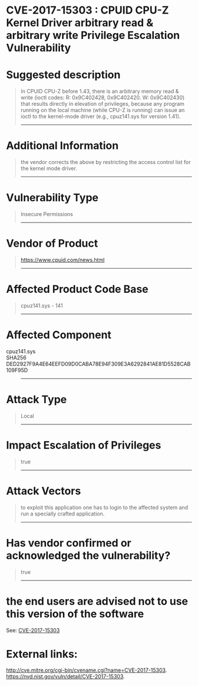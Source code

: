 # CVE-2017-15303 : CPUID CPU-Z Kernel Driver arbitrary read & arbitrary write Privilege Escalation Vulnerability

# Suggested description
> In CPUID CPU-Z before 1.43, there is
> an arbitrary memory read & write (ioctl codes: R: 0x9C402428, 0x9C402420. W: 0x9C402430) that results directly
> in elevation of privileges, because any program running on the
> local machine (while CPU-Z is running) can issue an ioctl to the
> kernel-mode driver (e.g., cpuz141.sys for version 1.41).
> 
> ------------------------------------------
>
# Additional Information
> the vendor corrects the above by restricting the access control list for the kernel mode driver.
>
> ------------------------------------------
>
# Vulnerability Type
> Insecure Permissions
>
> ------------------------------------------
>
# Vendor of Product
> https://www.cpuid.com/news.html
>
> ------------------------------------------
>
# Affected Product Code Base
> cpuz141.sys - 141
>
> ------------------------------------------
>
# Affected Component
cpuz141.sys<br>
SHA256          DED2927F9A4E64EEFD09D0CABA78E94F309E3A6292841AE81D5528CAB109F95D<br>
> ------------------------------------------
>
# Attack Type
> Local
>
> ------------------------------------------
>
# Impact Escalation of Privileges
> true
>
> ------------------------------------------
>
# Attack Vectors
> to exploit this application one has to login to the affected system and run a specially crafted application.
>
> ------------------------------------------
>
# Has vendor confirmed or acknowledged the vulnerability?
> true
>
> ------------------------------------------
>
# the end users are advised not to use this version of the software 
See: <html><a href="https://github.com/akayn/Bugs/blob/master/CPUID/CVE-2017-15302/README.md">CVE-2017-15303</a></html>

# External links:
<html><a href="http://cve.mitre.org/cgi-bin/cvename.cgi?name=CVE-2017-15303">http://cve.mitre.org/cgi-bin/cvename.cgi?name=CVE-2017-15303</a></html>.<br>
<html><a href="https://nvd.nist.gov/vuln/detail/CVE-2017-15303">https://nvd.nist.gov/vuln/detail/CVE-2017-15303</a></html>.<br>




